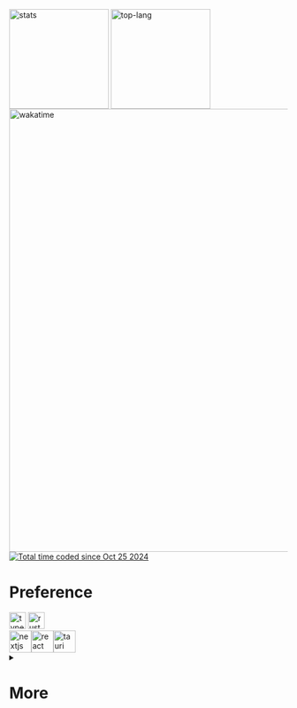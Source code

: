 <div>
  <img  height=180 align="center"  src="https://github-readme-stats.vercel.app/api?username=xxcypress&theme=midnight-purple&show_icons=false&hide_title=true&card_width=300&include_all_commits=true&hide_border=true&border_radius=15&" alt="stats"/>
  <img  height=180 align="center" src ="https://github-readme-stats.vercel.app/api/top-langs/?username=xxcypress&langs_count=5&hide=html,mdx,lua,css,scss,Dockerfile&layout=donut&theme=midnight-purple&hide_border=true&hide_title=true&size_weight=0.5&count_weight=0.5&exclude_repo=cs61b&border_radius=15" alt="top-lang" />
</div>
<div>
  <img width="800" src="https://github-readme-stats.vercel.app/api/wakatime?username=@xxcypress&hide_title=false&theme=midnight-purple&hide_border=true&layout=compact&langs_count=6&border_radius=15" alt="wakatime" />
  <br/>
  <a href="https://wakatime.com/@14b070c9-094f-45e7-9ce5-faa07f653591">
    <img src="https://wakatime.com/badge/user/14b070c9-094f-45e7-9ce5-faa07f653591.svg" alt="Total time coded since Oct 25 2024" >
  </a>
</div>



<div>
  <h1>Preference</h1>
  <img src="https://skillicons.dev/icons?i=ts" height="30" alt="typescript logo" /> <img src="https://skillicons.dev/icons?i=rust" height="30" alt="rust logo" />  <br/>
  <img src="https://img.shields.io/badge/Next.js-000000?logo=nextdotjs&logoColor=white&style=for-the-badge" height="40" alt="nextjs logo"  /><img src="https://img.shields.io/badge/React-61DAFB?logo=react&logoColor=black&style=for-the-badge" height="40" alt="react logo"  /><img src="https://img.shields.io/badge/Tauri-FFC131?logo=tauri&logoColor=black&style=for-the-badge" height="40" alt="tauri logo"  />
</div>
<details>
  <summary><h1>More</h1></summary>
  <h2>Learnt</h2>
  <div>
    <img src="https://skillicons.dev/icons?i=ts" height="30" alt="typescript logo" />
    <img src="https://skillicons.dev/icons?i=js" height="30" alt="javascript logo" />
    <img src="https://skillicons.dev/icons?i=cpp" height="30" alt="cplusplus logo" />
    <img src="https://skillicons.dev/icons?i=c" height="30" alt="c logo" />
    <img src="https://skillicons.dev/icons?i=rust" height="30" alt="rust logo" />
    <img src="https://skillicons.dev/icons?i=python" height="30" alt="python logo" />
    <img src="https://skillicons.dev/icons?i=java" height="30" alt="java logo" />
    <img src="https://skillicons.dev/icons?i=golang" height="30" alt="golang logo" />
  </div>
  <div>
    <img src="https://img.shields.io/badge/Next.js-000000?logo=nextdotjs&logoColor=white&style=for-the-badge" height="40" alt="nextjs logo" />
    <img src="https://img.shields.io/badge/React-61DAFB?logo=react&logoColor=black&style=for-the-badge" height="40" alt="react logo" />
    <img src="https://img.shields.io/badge/Astro-FF5D01?logo=astro&logoColor=black&style=for-the-badge" height="40" alt="astro logo" />
    <img src="https://img.shields.io/badge/Electron-47848F?logo=electron&logoColor=white&style=for-the-badge" height="40" alt="electron logo" />
    <img src="https://img.shields.io/badge/Node.js-339933?logo=nodedotjs&logoColor=white&style=for-the-badge" height="40" alt="nodejs logo" />
    <img src="https://img.shields.io/badge/Tauri-FFC131?logo=tauri&logoColor=black&style=for-the-badge" height="40" alt="tauri logo" />
    <img src="https://img.shields.io/badge/Vue.js-4FC08D?logo=vuedotjs&logoColor=black&style=for-the-badge" height="40" alt="vuejs logo" />
  </div>
  <h2>Spotify</h2>
<div style="display: flex; flex-direction: column; align-items: flex-start;">
  <img src="https://spotify-github-profile.kittinanx.com/api/view.svg?uid=31lomalhhyutguwjxuabz7bwemjy&cover_image=true&theme=default&show_offline=true&background_color=000000&interchange=true&bar_color=0043a7&bar_color_cover=true&border_radius=15" alt="currently playing" style="height: 350px;">
  <img src="https://spotify-recently-played-readme.vercel.app/api?user=31lomalhhyutguwjxuabz7bwemjy&count=5&unique=true&border_radius=15" alt="Spotify recently played" style="height: 350px;">
</div>

</details>




